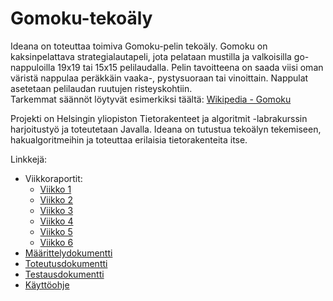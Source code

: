 # Gomoku-tekoäly
Ideana on toteuttaa toimiva Gomoku-pelin tekoäly. Gomoku on kaksinpelattava strategialautapeli, jota pelataan mustilla ja valkoisilla go-nappuloilla 19x19 tai 15x15 pelilaudalla. Pelin tavoitteena on saada viisi oman väristä nappulaa peräkkäin vaaka-, pystysuoraan tai vinoittain. Nappulat asetetaan pelilaudan ruutujen risteyskohtiin.  
Tarkemmat säännöt löytyvät esimerkiksi täältä: [Wikipedia - Gomoku](https://en.wikipedia.org/wiki/Gomoku)

Projekti on Helsingin yliopiston Tietorakenteet ja algoritmit -labrakurssin harjoitustyö ja toteutetaan Javalla. Ideana on tutustua tekoälyn tekemiseen, hakualgoritmeihin ja toteuttaa erilaisia tietorakenteita itse.  

Linkkejä:
* Viikkoraportit:
    * [Viikko 1](https://github.com/pinjaw/gomokualy/blob/master/Dokumentaatio/viikkoraportti1.md)
    * [Viikko 2](https://github.com/pinjaw/gomokualy/blob/master/Dokumentaatio/viikkoraportti2.md)
    * [Viikko 3](https://github.com/pinjaw/gomokualy/blob/master/Dokumentaatio/viikkoraportti3.md)
    * [Viikko 4](https://github.com/pinjaw/gomokualy/blob/master/Dokumentaatio/viikkoraportti4.md)
    * [Viikko 5](https://github.com/pinjaw/gomokualy/blob/master/Dokumentaatio/viikkoraportti5.md)
    * [Viikko 6](https://github.com/pinjaw/gomokualy/blob/master/Dokumentaatio/viikkoraportti6.md)
* [Määrittelydokumentti](https://github.com/pinjaw/gomokualy/blob/master/Dokumentaatio/maarittelydokumentti.md)
* [Toteutusdokumentti](https://github.com/pinjaw/gomokualy/blob/master/Dokumentaatio/toteutusdokumentti.md)
* [Testausdokumentti](https://github.com/pinjaw/gomokualy/blob/master/Dokumentaatio/testausdokumentti.md)
* [Käyttöohje](https://github.com/pinjaw/gomokualy/blob/master/Dokumentaatio/kayttoohje.md)
